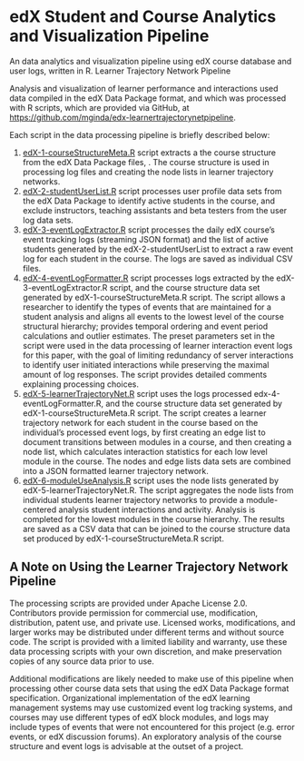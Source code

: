 # edX Student and Course Analytics and Visualization Pipeline
An data analytics and visualization pipeline using edX course database and user logs, written in R.
Learner Trajectory Network Pipeline

Analysis and visualization of learner performance and interactions used data compiled in the edX Data Package format, and which was processed with R scripts, which are provided via GitHub, at https://github.com/mginda/edx-learnertrajectorynetpipeline.

Each script in the data processing pipeline is briefly described below:
1.	[edX-1-courseStructureMeta.R](https://github.com/mginda/edx-learnertrajectorynetpipeline/blob/master/edX-1-courseStructureMeta.R) script extracts a the course structure from the edX Data Package files, . The course structure is used in processing log files and creating the node lists in learner trajectory networks. 
2.	[edX-2-studentUserList.R](https://github.com/mginda/edx-learnertrajectorynetpipeline/blob/master/edX-2-studentUserList.R) 	script processes user profile data sets from the edX Data Package to identify active students in the course, and exclude instructors, teaching assistants and beta testers from the user log data sets.
3.	[edX-3-eventLogExtractor.R](https://github.com/mginda/edx-learnertrajectorynetpipeline/blob/master/edX-3-eventLogExtractor.R) script processes the daily edX course’s event tracking logs (streaming JSON format) and the list of active students generated by the edX-2-studentUserList to extract a raw event log for each student in the course. The logs are saved as individual CSV files.
4.	[edX-4-eventLogFormatter.R](https://github.com/mginda/edx-learnertrajectorynetpipeline/blob/master/edX-4-eventLogFormatter.R) script processes logs extracted by the edX-3-eventLogExtractor.R script, and the course structure data set generated by edX-1-courseStructureMeta.R script. The script allows a researcher to identify the types of events that are maintained for a student analysis and aligns all events to the lowest level of the course structural hierarchy; provides temporal ordering and event period calculations and outlier estimates. The preset parameters set in the script were used in the data processing of learner interaction event logs for this paper, with the goal of limiting redundancy of server interactions to identify user initiated interactions while preserving the maximal amount of log responses. The script provides detailed comments explaining processing choices.
5.	[edX-5-learnerTrajectoryNet.R](https://github.com/mginda/edx-learnertrajectorynetpipeline/blob/master/edX-5-learnerTrajectoryNet.R) script uses the logs processed edx-4-eventLogFormatter.R, and the course structure data set generated by edX-1-courseStructureMeta.R script. The script creates a learner trajectory network for each student in the course based on the individual’s processed event logs, by first creating an edge list to document transitions between modules in a course, and then creating a node list, which calculates interaction statistics for each low level module in the course. The nodes and edge lists data sets are combined into a JSON formatted learner trajectory network.
6.	[edX-6-moduleUseAnalysis.R](https://github.com/mginda/edx-learnertrajectorynetpipeline/blob/master/edX-6-moduleUseAnalysis.R) script uses the node lists generated by edX-5-learnerTrajectoryNet.R. The script aggregates the node lists from individual students learner trajectory networks to provide a module-centered analysis student interactions and activity. Analysis is completed for the lowest modules in the course hierarchy. The results are saved as a CSV data that can be joined to the course structure data set produced by edX-1-courseStructureMeta.R script.
 
## A Note on Using the Learner Trajectory Network Pipeline
The processing scripts are provided under Apache License 2.0. Contributors provide permission for commercial use, modification, distribution, patent use, and private use.  Licensed works, modifications, and larger works may be distributed under different terms and without source code. The script is provided with a limited liability and warranty, use these data processing scripts with your own discretion, and make preservation copies of any source data prior to use.

Additional modifications are likely needed to make use of this pipeline when processing other course data sets that using the edX Data Package format specification. Organizational implementation of the edX learning management systems may use customized event log tracking systems, and courses may use different types of edX block modules, and logs may include types of events that were not encountered for this project (e.g. error events, or edX discussion forums). An exploratory analysis of the course structure and event logs is advisable at the outset of a project.
